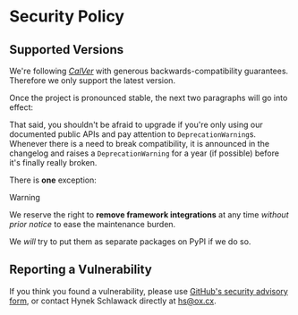# Security Policy

## Supported Versions

We're following [*CalVer*](https://calver.org) with generous backwards-compatibility guarantees.
Therefore we only support the latest version.

Once the project is pronounced stable, the next two paragraphs will go into effect:

That said, you shouldn't be afraid to upgrade if you're only using our documented public APIs and pay attention to `DeprecationWarning`s.
Whenever there is a need to break compatibility, it is announced in the changelog and raises a `DeprecationWarning` for a year (if possible) before it's finally really broken.

There is **one** exception:

> [!WARNING]
> We reserve the right to **remove framework integrations** at any time *without prior notice* to ease the maintenance burden.
>
> We *will* try to put them as separate packages on PyPI if we do so.


## Reporting a Vulnerability

If you think you found a vulnerability, please use [GitHub's security advisory form](https://github.com/hynek/svcs/security/advisories/new), or contact Hynek Schlawack directly at <hs@ox.cx>.
